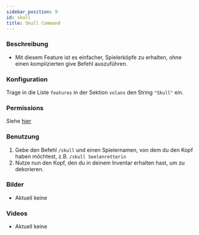 ```yaml
---
sidebar_position: 9
id: skull
title: Skull Command
---
```

### Beschreibung
* Mit diesem Feature ist es einfacher, Spielerköpfe zu erhalten, ohne einen komplizierten give Befehl auszuführen.
### Konfiguration
Trage in die Liste `features` in der Sektion `volans` den String `"Skull"` ein.
### Permissions
Siehe [hier](/docs/Permissions/#skull)
### Benutzung
1. Gebe den Befehl `/skull` und einen Spielernamen, von dem du den Kopf haben möchtest, z.B. `/skull Seelenretterin`
2. Nutze nun den Kopf, den du in deinem Inventar erhalten hast, um zu dekorieren.
### Bilder
- Aktuell keine
### Videos
- Aktuell keine